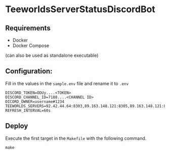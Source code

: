 # TeeworldsServerStatusDiscordBot


## Requirements

- Docker
- Docker Compose

(can also be used as standalone executable)

## Configuration:
Fill in the values in the `sample.env` file and rename it to `.env`
```
DISCORD_TOKEN=ODUy....<TOKEN>
DISCORD_CHANNEL_ID=7188....<CHANNEL ID>
DICORD_OWNER=username#1234
TEEWORLDS_SERVERS=92.42.44.64:8303,89.163.148.121:8305,89.163.148.121:8303,89.163.148.121:8306,89.163.148.121:8304
REFRESH_INTERVAL=60s
```

## Deploy
Execute the first target in the `Makefile` with the following command.
```
make
```


